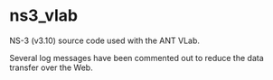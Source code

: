 ns3_vlab
========

NS-3 (v3.10) source code used with the ANT VLab.

Several log messages have been commented out to reduce the data transfer over the Web.
